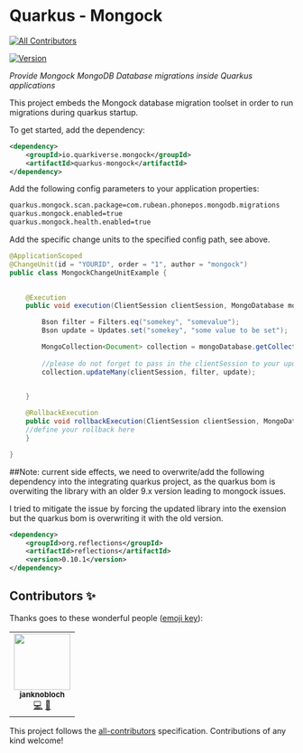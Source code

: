 # Quarkus - Mongock
<!-- ALL-CONTRIBUTORS-BADGE:START - Do not remove or modify this section -->
[![All Contributors](https://img.shields.io/badge/all_contributors-1-orange.svg?style=flat-square)](#contributors-)
<!-- ALL-CONTRIBUTORS-BADGE:END -->

[![Version](https://img.shields.io/maven-central/v/io.quarkiverse.mongock/quarkus-mongock?logo=apache-maven&style=flat-square)](https://search.maven.org/artifact/io.quarkiverse.mongock/quarkus-mongock)

_Provide Mongock MongoDB Database migrations inside Quarkus applications_

This project embeds the Mongock database migration toolset in order to run migrations during quarkus startup.


To get started, add the dependency:

```xml
<dependency>
    <groupId>io.quarkiverse.mongock</groupId>
    <artifactId>quarkus-mongock</artifactId>
</dependency>
```

Add the following config parameters to your application properties:

```xml
quarkus.mongock.scan.package=com.rubean.phonepos.mongodb.migrations
quarkus.mongock.enabled=true
quarkus.mongock.health.enabled=true
```

Add the specific change units to the specified config path, see above.

```java
@ApplicationScoped
@ChangeUnit(id = "YOURID", order = "1", author = "mongock")
public class MongockChangeUnitExample {

    
    @Execution
    public void execution(ClientSession clientSession, MongoDatabase mongoDatabase) {

        Bson filter = Filters.eq("somekey", "somevalue");
        Bson update = Updates.set("somekey", "some value to be set");

        MongoCollection<Document> collection = mongoDatabase.getCollection("collectionname", Document.class);
        
        //please do not forget to pass in the clientSession to your updates - otherwise you break mongock transactional behaviour
        collection.updateMany(clientSession, filter, update);
        

    }

    @RollbackExecution
    public void rollbackExecution(ClientSession clientSession, MongoDatabase mongoDatabase) {
    //define your rollback here
    }

}
```


##Note:
current side effects, we need to overwrite/add the following dependency into the integrating quarkus project, as the quarkus bom is overwiting the library with an older 9.x version leading to mongock issues. 

I tried to mitigate the issue by forcing the updated library into the exension but the quarkus bom is overwriting it with the old version.

```xml
<dependency>
	<groupId>org.reflections</groupId>
	<artifactId>reflections</artifactId>
	<version>0.10.1</version>
</dependency>
```

<!-- 
For more details, check the complete [documentation](https://quarkiverse.github.io/quarkiverse-docs/quarkus-mongock/dev/index.html).
-->
## Contributors ✨

Thanks goes to these wonderful people ([emoji key](https://allcontributors.org/docs/en/emoji-key)):

<!-- ALL-CONTRIBUTORS-LIST:START - Do not remove or modify this section -->
<!-- prettier-ignore-start -->
<!-- markdownlint-disable -->
<table>
  <tr>
    <td align="center"><a href="https://github.com/janknobloch"><img src="https://avatars.githubusercontent.com/janknobloch?v=4?s=100" width="100px;" alt=""/><br /><sub><b>janknobloch</b></sub></a><br /><a href="https://github.com/quarkiverse/quarkus-mongock/commits?author=janknobloch" title="Code">💻</a> <a href="#maintenance-janknobloch" title="Maintenance">🚧</a></td>
  </tr>
</table>

<!-- markdownlint-restore -->
<!-- prettier-ignore-end -->

<!-- ALL-CONTRIBUTORS-LIST:END -->

This project follows the [all-contributors](https://github.com/all-contributors/all-contributors) specification. Contributions of any kind welcome!
